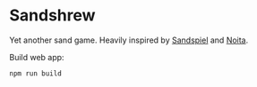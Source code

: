 # Sandshrew

Yet another sand game. Heavily inspired by [Sandspiel](https://github.com/MaxBittker/sandspiel) and [Noita](https://noitagame.com/).

Build web app:

```bash
npm run build
```